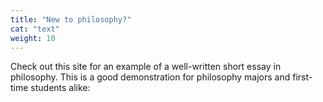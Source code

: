 ```yaml
---
title: "New to philosophy?"
cat: "text"
weight: 10
---
```

Check out this site for an example of a well-written short essay in philosophy. This is a good demonstration for philosophy majors and first-time students alike:
